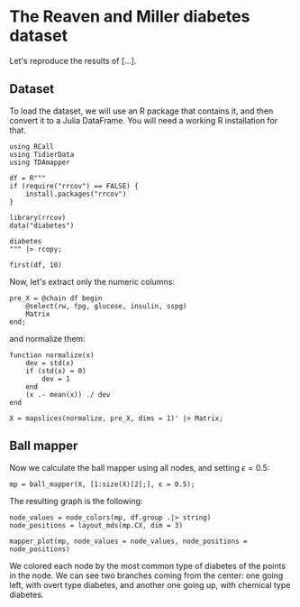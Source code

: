 # The Reaven and Miller diabetes dataset

Let's reproduce the results of [...].

## Dataset

To load the dataset, we will use an R package that contains it, and then convert it to a Julia DataFrame. You will need a working R installation for that.

```@example diabetes
using RCall
using TidierData
using TDAmapper

df = R"""
if (require("rrcov") == FALSE) {
    install.packages("rrcov")
}

library(rrcov)
data("diabetes")

diabetes
""" |> rcopy;
```

```@example diabetes
first(df, 10)
```

Now, let's extract only the numeric columns:

```@example diabetes
pre_X = @chain df begin
    @select(rw, fpg, glucose, insulin, sspg)
    Matrix    
end;
```

and normalize them:

```@example diabetes
function normalize(x)
    dev = std(x)
    if (std(x) ≈ 0) 
        dev = 1
    end
    (x .- mean(x)) ./ dev
end

X = mapslices(normalize, pre_X, dims = 1)' |> Matrix;
```

## Ball mapper

Now we calculate the ball mapper using all nodes, and setting $\epsilon = 0.5$:

```@example diabetes
mp = ball_mapper(X, [1:size(X)[2];], ϵ = 0.5);
```

The resulting graph is the following:

```@example diabetes
node_values = node_colors(mp, df.group .|> string)
node_positions = layout_mds(mp.CX, dim = 3)

mapper_plot(mp, node_values = node_values, node_positions = node_positions)
```

We colored each node by the most common type of diabetes of the points in the node. We can see two branches coming from the center: one going left, with overt type diabetes, and another one going up, with chemical type diabetes.
